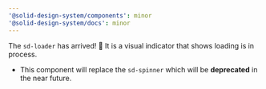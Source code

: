```yaml
---
'@solid-design-system/components': minor
'@solid-design-system/docs': minor
---
```


The `sd-loader` has arrived! 🎉
It is a visual indicator that shows loading is in process.

- This component will replace the `sd-spinner` which will be **deprecated** in the near future.
